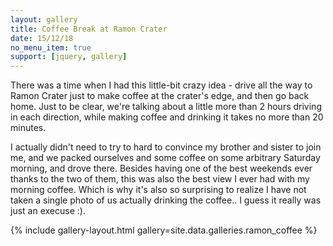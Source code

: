 ```yaml
---
layout: gallery
title: Coffee Break at Ramon Crater
date: 15/12/18
no_menu_item: true 
support: [jquery, gallery]
---
```


There was a time when I had this little-bit crazy idea - drive all the way to Ramon Crater just to make coffee at the crater's edge, and then go back home. Just to be clear, we're talking about a little more than 2 hours driving in each direction, while making coffee and drinking it takes no more than 20 minutes. 

I actually didn't need to try to hard to convince my brother and sister to join me, and we packed ourselves and some coffee on some arbitrary Saturday morning, and drove there. Besides having one of the best weekends ever thanks to the two of them, this was also the best view I ever had with my morning coffee. Which is why it's also so surprising to realize I have not taken a single photo of us actually drinking the coffee.. I guess it really was just an execuse :).

{% include gallery-layout.html gallery=site.data.galleries.ramon_coffee %}

